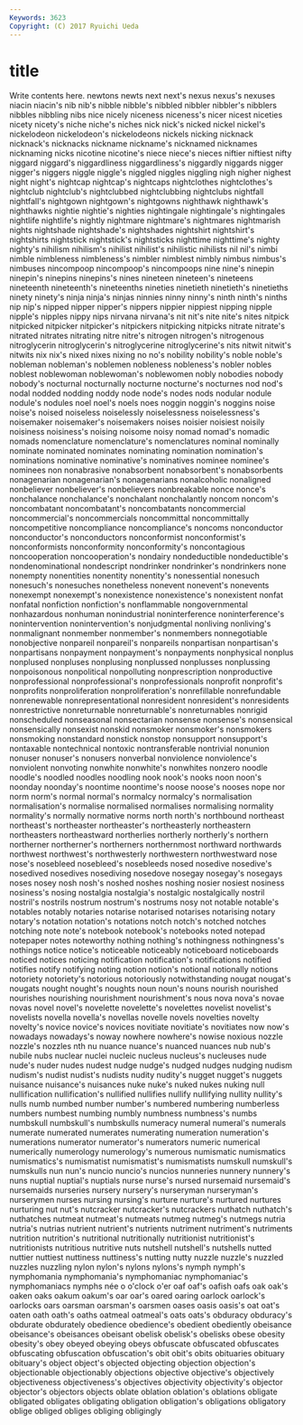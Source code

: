 ```yaml
---
Keywords: 3623 
Copyright: (C) 2017 Ryuichi Ueda
---
```


# title

Write contents here.
newtons newts next next's nexus nexus's nexuses niacin niacin's nib
nib's nibble nibble's nibbled nibbler nibbler's nibblers nibbles nibbling nibs
nice nicely niceness niceness's nicer nicest niceties nicety nicety's niche
niche's niches nick nick's nicked nickel nickel's nickelodeon nickelodeon's nickelodeons
nickels nicking nicknack nicknack's nicknacks nickname nickname's nicknamed nicknames nicknaming
nicks nicotine nicotine's niece niece's nieces niftier niftiest nifty niggard
niggard's niggardliness niggardliness's niggardly niggards nigger nigger's niggers niggle niggle's
niggled niggles niggling nigh nigher nighest night night's nightcap nightcap's
nightcaps nightclothes nightclothes's nightclub nightclub's nightclubbed nightclubbing nightclubs nightfall nightfall's
nightgown nightgown's nightgowns nighthawk nighthawk's nighthawks nightie nightie's nighties nightingale
nightingale's nightingales nightlife nightlife's nightly nightmare nightmare's nightmares nightmarish nights
nightshade nightshade's nightshades nightshirt nightshirt's nightshirts nightstick nightstick's nightsticks nighttime
nighttime's nighty nighty's nihilism nihilism's nihilist nihilist's nihilistic nihilists nil
nil's nimbi nimble nimbleness nimbleness's nimbler nimblest nimbly nimbus nimbus's
nimbuses nincompoop nincompoop's nincompoops nine nine's ninepin ninepin's ninepins ninepins's
nines nineteen nineteen's nineteens nineteenth nineteenth's nineteenths nineties ninetieth ninetieth's
ninetieths ninety ninety's ninja ninja's ninjas ninnies ninny ninny's ninth
ninth's ninths nip nip's nipped nipper nipper's nippers nippier nippiest
nipping nipple nipple's nipples nippy nips nirvana nirvana's nit nit's
nite nite's nites nitpick nitpicked nitpicker nitpicker's nitpickers nitpicking nitpicks
nitrate nitrate's nitrated nitrates nitrating nitre nitre's nitrogen nitrogen's nitrogenous
nitroglycerin nitroglycerin's nitroglycerine nitroglycerine's nits nitwit nitwit's nitwits nix nix's
nixed nixes nixing no no's nobility nobility's noble noble's nobleman
nobleman's noblemen nobleness nobleness's nobler nobles noblest noblewoman noblewoman's noblewomen
nobly nobodies nobody nobody's nocturnal nocturnally nocturne nocturne's nocturnes nod
nod's nodal nodded nodding noddy node node's nodes nods nodular
nodule nodule's nodules noel noel's noels noes noggin noggin's noggins
noise noise's noised noiseless noiselessly noiselessness noiselessness's noisemaker noisemaker's noisemakers
noises noisier noisiest noisily noisiness noisiness's noising noisome noisy nomad
nomad's nomadic nomads nomenclature nomenclature's nomenclatures nominal nominally nominate nominated
nominates nominating nomination nomination's nominations nominative nominative's nominatives nominee nominee's
nominees non nonabrasive nonabsorbent nonabsorbent's nonabsorbents nonagenarian nonagenarian's nonagenarians nonalcoholic
nonaligned nonbeliever nonbeliever's nonbelievers nonbreakable nonce nonce's nonchalance nonchalance's nonchalant
nonchalantly noncom noncom's noncombatant noncombatant's noncombatants noncommercial noncommercial's noncommercials noncommittal
noncommittally noncompetitive noncompliance noncompliance's noncoms nonconductor nonconductor's nonconductors nonconformist nonconformist's
nonconformists nonconformity nonconformity's noncontagious noncooperation noncooperation's nondairy nondeductible nondeductible's nondenominational
nondescript nondrinker nondrinker's nondrinkers none nonempty nonentities nonentity nonentity's nonessential
nonesuch nonesuch's nonesuches nonetheless nonevent nonevent's nonevents nonexempt nonexempt's nonexistence
nonexistence's nonexistent nonfat nonfatal nonfiction nonfiction's nonflammable nongovernmental nonhazardous nonhuman
nonindustrial noninterference noninterference's nonintervention nonintervention's nonjudgmental nonliving nonliving's nonmalignant nonmember
nonmember's nonmembers nonnegotiable nonobjective nonpareil nonpareil's nonpareils nonpartisan nonpartisan's nonpartisans
nonpayment nonpayment's nonpayments nonphysical nonplus nonplused nonpluses nonplusing nonplussed nonplusses
nonplussing nonpoisonous nonpolitical nonpolluting nonprescription nonproductive nonprofessional nonprofessional's nonprofessionals nonprofit
nonprofit's nonprofits nonproliferation nonproliferation's nonrefillable nonrefundable nonrenewable nonrepresentational nonresident nonresident's
nonresidents nonrestrictive nonreturnable nonreturnable's nonreturnables nonrigid nonscheduled nonseasonal nonsectarian nonsense
nonsense's nonsensical nonsensically nonsexist nonskid nonsmoker nonsmoker's nonsmokers nonsmoking nonstandard
nonstick nonstop nonsupport nonsupport's nontaxable nontechnical nontoxic nontransferable nontrivial nonunion
nonuser nonuser's nonusers nonverbal nonviolence nonviolence's nonviolent nonvoting nonwhite nonwhite's
nonwhites nonzero noodle noodle's noodled noodles noodling nook nook's nooks
noon noon's noonday noonday's noontime noontime's noose noose's nooses nope
nor norm norm's normal normal's normalcy normalcy's normalisation normalisation's normalise
normalised normalises normalising normality normality's normally normative norms north north's
northbound northeast northeast's northeaster northeaster's northeasterly northeastern northeasters northeastward northerlies
northerly northerly's northern northerner northerner's northerners northernmost northward northwards northwest
northwest's northwesterly northwestern northwestward nose nose's nosebleed nosebleed's nosebleeds nosed
nosedive nosedive's nosedived nosedives nosediving nosedove nosegay nosegay's nosegays noses
nosey nosh nosh's noshed noshes noshing nosier nosiest nosiness nosiness's
nosing nostalgia nostalgia's nostalgic nostalgically nostril nostril's nostrils nostrum nostrum's
nostrums nosy not notable notable's notables notably notaries notarise notarised
notarises notarising notary notary's notation notation's notations notch notch's notched
notches notching note note's notebook notebook's notebooks noted notepad notepaper
notes noteworthy nothing nothing's nothingness nothingness's nothings notice notice's noticeable
noticeably noticeboard noticeboards noticed notices noticing notification notification's notifications notified
notifies notify notifying noting notion notion's notional notionally notions notoriety
notoriety's notorious notoriously notwithstanding nougat nougat's nougats nought nought's noughts
noun noun's nouns nourish nourished nourishes nourishing nourishment nourishment's nous
nova nova's novae novas novel novel's novelette novelette's novelettes novelist
novelist's novelists novella novella's novellas novelle novels novelties novelty novelty's
novice novice's novices novitiate novitiate's novitiates now now's nowadays nowadays's
noway nowhere nowhere's nowise noxious nozzle nozzle's nozzles nth nu
nuance nuance's nuanced nuances nub nub's nubile nubs nuclear nuclei
nucleic nucleus nucleus's nucleuses nude nude's nuder nudes nudest nudge
nudge's nudged nudges nudging nudism nudism's nudist nudist's nudists nudity
nudity's nugget nugget's nuggets nuisance nuisance's nuisances nuke nuke's nuked
nukes nuking null nullification nullification's nullified nullifies nullify nullifying nullity
nullity's nulls numb numbed number number's numbered numbering numberless numbers
numbest numbing numbly numbness numbness's numbs numbskull numbskull's numbskulls numeracy
numeral numeral's numerals numerate numerated numerates numerating numeration numeration's numerations
numerator numerator's numerators numeric numerical numerically numerology numerology's numerous numismatic
numismatics numismatics's numismatist numismatist's numismatists numskull numskull's numskulls nun nun's
nuncio nuncio's nuncios nunneries nunnery nunnery's nuns nuptial nuptial's nuptials
nurse nurse's nursed nursemaid nursemaid's nursemaids nurseries nursery nursery's nurseryman
nurseryman's nurserymen nurses nursing nursing's nurture nurture's nurtured nurtures nurturing
nut nut's nutcracker nutcracker's nutcrackers nuthatch nuthatch's nuthatches nutmeat nutmeat's
nutmeats nutmeg nutmeg's nutmegs nutria nutria's nutrias nutrient nutrient's nutrients
nutriment nutriment's nutriments nutrition nutrition's nutritional nutritionally nutritionist nutritionist's nutritionists
nutritious nutritive nuts nutshell nutshell's nutshells nutted nuttier nuttiest nuttiness
nuttiness's nutting nutty nuzzle nuzzle's nuzzled nuzzles nuzzling nylon nylon's
nylons nylons's nymph nymph's nymphomania nymphomania's nymphomaniac nymphomaniac's nymphomaniacs nymphs
née o o'clock o'er oaf oaf's oafish oafs oak oak's
oaken oaks oakum oakum's oar oar's oared oaring oarlock oarlock's
oarlocks oars oarsman oarsman's oarsmen oases oasis oasis's oat oat's
oaten oath oath's oaths oatmeal oatmeal's oats oats's obduracy obduracy's
obdurate obdurately obedience obedience's obedient obediently obeisance obeisance's obeisances obeisant
obelisk obelisk's obelisks obese obesity obesity's obey obeyed obeying obeys
obfuscate obfuscated obfuscates obfuscating obfuscation obfuscation's obit obit's obits obituaries
obituary obituary's object object's objected objecting objection objection's objectionable objectionably
objections objective objective's objectively objectiveness objectiveness's objectives objectivity objectivity's objector
objector's objectors objects oblate oblation oblation's oblations obligate obligated obligates
obligating obligation obligation's obligations obligatory oblige obliged obliges obliging obligingly
